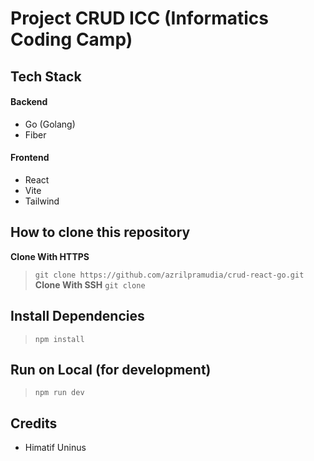 # Project CRUD ICC (Informatics Coding Camp)
## Tech Stack
#### Backend
- Go (Golang)
- Fiber
#### Frontend
- React
- Vite
- Tailwind

## How to clone this repository
**Clone With HTTPS**
> `git clone https://github.com/azrilpramudia/crud-react-go.git`
**Clone With SSH**
> `git clone`
## Install Dependencies
> `npm install`
## Run on Local (for development)
> `npm run dev`
## Credits
- Himatif Uninus
